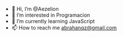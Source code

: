 - 👋 Hi, I’m @Aezelion
- 👀 I’m interested in Programacion
- 🌱 I’m currently learning JavaScript
- 📫 How to reach me abrahanqz@gmail.com

<!---
Aezelion/Aezelion is a ✨ special ✨ repository because its `README.md` (this file) appears on your GitHub profile.
You can click the Preview link to take a look at your changes.
--->
